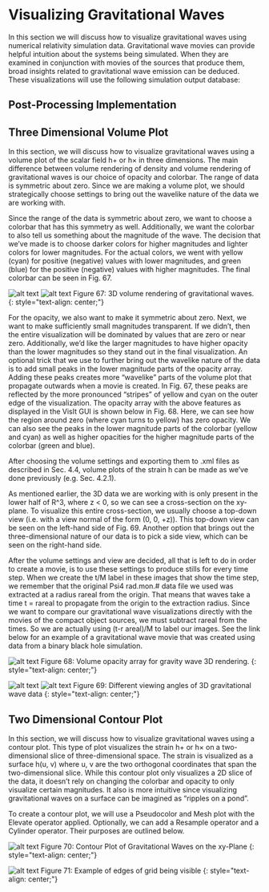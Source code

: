 # Visualizing Gravitational Waves
In this section we will discuss how to visualize gravitational waves using numerical relativity
simulation data. Gravitational wave movies can provide helpful intuition about the systems being
simulated. When they are examined in conjunction with movies of the sources that produce them,
broad insights related to gravitational wave emission can be deduced. These visualizations will use
the following simulation output database:


## Post-Processing Implementation

## Three Dimensional Volume Plot
In this section, we will discuss how to visualize gravitational waves using a volume plot of the scalar
field h+ or h× in three dimensions. The main difference between volume rendering of density and
volume rendering of gravitational waves is our choice of opacity and colorbar. The range of data is
symmetric about zero. Since we are making a volume plot, we should strategically choose settings
to bring out the wavelike nature of the data we are working with.

Since the range of the data is symmetric about zero, we want to choose a colorbar that has this
symmetry as well. Additionally, we want the colorbar to also tell us something about the magnitude
of the wave. The decision that we’ve made is to choose darker colors for higher magnitudes and
lighter colors for lower magnitudes. For the actual colors, we went with yellow (cyan) for positive (negative) values with lower magnitudes, and green (blue) for the positive (negative) values with
higher magnitudes. The final colorbar can be seen in Fig. 67.

![alt text](img/GWs/3D_GW_1.1.png)
![alt text](img/GWs/3D_GW_1.2.png)
Figure 67: 3D volume rendering of gravitational waves.
{: style="text-align: center;"}

For the opacity, we also want to make it symmetric about zero. Next, we want to make sufficiently
small magnitudes transparent. If we didn’t, then the entire visualization will be dominated by values
that are zero or near zero. Additionally, we’d like the larger magnitudes to have higher opacity than
the lower magnitudes so they stand out in the final visualization. An optional trick that we use
to further bring out the wavelike nature of the data is to add small peaks in the lower magnitude
parts of the opacity array. Adding these peaks creates more “wavelike” parts of the volume plot
that propagate outwards when a movie is created. In Fig. 67, these peaks are reflected by the more
pronounced “stripes” of yellow and cyan on the outer edge of the visualization. The opacity array
with the above features as displayed in the VisIt GUI is shown below in Fig. 68. Here, we can see
how the region around zero (where cyan turns to yellow) has zero opacity. We can also see the
peaks in the lower magnitude parts of the colorbar (yellow and cyan) as well as higher opacities for
the higher magnitude parts of the colorbar (green and blue).

After choosing the volume settings and exporting them to .xml files as described in Sec. 4.4,
volume plots of the strain h can be made as we’ve done previously (e.g. Sec. 4.2.1).

As mentioned earlier, the 3D data we are working with is only present in the lower half of R^3, where z < 0, so we can see a cross-section on the xy-plane. To visualize this entire cross-section, we
usually choose a top-down view (i.e. with a view normal of the form (0, 0, +z)). This top-down view
can be seen on the left-hand side of Fig. 69. Another option that brings out the three-dimensional
nature of our data is to pick a side view, which can be seen on the right-hand side.

After the volume settings and view are decided, all that is left to do in order to create a movie,
is to use these settings to produce stills for every time step. When we create the t/M label in these
images that show the time step, we remember that the original Psi4 rad.mon.# data file we used
was extracted at a radius rareal from the origin. That means that waves take a time t = rareal to propagate from the origin to the extraction radius. Since we want to compare our gravitational
wave visualizations directly with the movies of the compact object sources, we must subtract rareal
from the times. So we are actually using (t-r areal)/M to label our images. See the link below for
an example of a gravitational wave movie that was created using data from a binary black hole
simulation.

![alt text](img/GWs/opacity_arr.png)
Figure 68: Volume opacity array for gravity wave 3D rendering.
{: style="text-align: center;"}

![alt text](img/GWs/top_view.png)
![alt text](img/GWs/side_view.png)
Figure 69: Different viewing angles of 3D gravitational wave data
{: style="text-align: center;"}

## Two Dimensional Contour Plot

In this section, we will discuss how to visualize gravitational waves using a contour plot. This type
of plot visualizes the strain h+ or h× on a two-dimensional slice of three-dimensional space. The strain is visualized as a surface h(u, v) where u, v are the two orthogonal coordinates that span the
two-dimensional slice. While this contour plot only visualizes a 2D slice of the data, it doesn’t rely
on changing the colorbar and opacity to only visualize certain magnitudes. It also is more intuitive
since visualizing gravitational waves on a surface can be imagined as “ripples on a pond”.

To create a contour plot, we will use a Pseudocolor and Mesh plot with the Elevate operator
applied. Optionally, we can add a Resample operator and a Cylinder operator. Their purposes
are outlined below.

![alt text](img/GWs/2D_GW_ex.png)
Figure 70: Contour Plot of Gravitational Waves on the xy-Plane
{: style="text-align: center;"}

![alt text](img/GWs/2D_bound_ex.png)
Figure 71: Example of edges of grid being visible
{: style="text-align: center;"}
